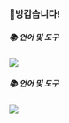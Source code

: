 ### 👋방갑습니다!
<div><h5>📚 언어 및 도구</h1></div>
<a href="링크주소"><img src="https://img.shields.io/badge/notion-FFFFFF?style=flat-square&logo=notion&logoColor=000000&link=링크주소"/></a>
<br/>
<div><h5>📚 언어 및 도구</h1></div>
<img src="https://img.shields.io/badge?style=flat-square&logo=javascript&logoColor=F7DF1E"/>

<!--
**Sunjuhyeon/Sunjuhyeon** is a ✨ _special_ ✨ repository because its `README.md` (this file) appears on your GitHub profile.

Here are some ideas to get you started:

- 🔭 I’m currently working on ...
- 🌱 I’m currently learning ...
- 👯 I’m looking to collaborate on ...
- 🤔 I’m looking for help with ...
- 💬 Ask me about ...
- 📫 How to reach me: ...
- 😄 Pronouns: ...
- ⚡ Fun fact: ...
-->
